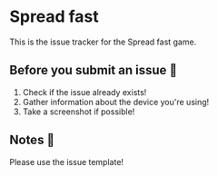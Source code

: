 # Spread fast
This is the issue tracker for the Spread fast game.

## Before you submit an issue 🐛
1. Check if the issue already exists!
2. Gather information about the device you're using!
3. Take a screenshot if possible!

## Notes 📃
Please use the issue template!
